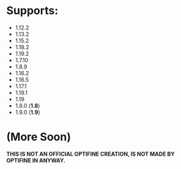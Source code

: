 # Supports:
- 1.12.2
- 1.13.2
- 1.15.2
- 1.18.2
- 1.19.2
- 1.7.10
- 1.8.9
- 1.16.2
- 1.16.5
- 1.17.1
- 1.19.1
- 1.19
- 1.8.0 (**1.8**)
- 1.9.0 (**1.9**)
# (More Soon)


**THIS IS NOT AN OFFICIAL OPTIFINE CREATION, IS NOT MADE BY OPTIFINE IN ANYWAY.**
